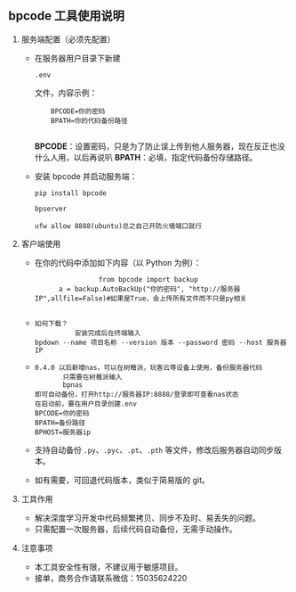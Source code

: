 ## bpcode 工具使用说明

1. 服务端配置（必须先配置）

   - 在服务器用户目录下新建

      

     ```
     .env
     ```

      

     文件，内容示例：

     ```
         BPCODE=你的密码
         BPATH=你的代码备份路径
                         
     ```

     **BPCODE**：设置密码，只是为了防止误上传到他人服务器，现在反正也没什么人用，以后再说叭
     **BPATH**：必填，指定代码备份存储路径。

   - 安装 bpcode 并启动服务端：

     ```
     pip install bpcode
     ```

     ```
     bpserver
     ```

     ```
     ufw allow 8888(ubuntu)总之自己开防火墙端口就行
     ```

2. 客户端使用

   - 在你的代码中添加如下内容（以 Python 为例）：

     ```
                     from bpcode import backup
           a = backup.AutoBackUp("你的密码", "http://服务器IP",allfile=False)#如果是True，会上传所有文件而不只是py相关
                             
     ```

   - ```
     如何下载？
               安装完成后在终端输入 
     bpdown --name 项目名称 --version 版本 --password 密码 --host 服务器IP                      
     ```

   - ```
     0.4.0 以后新增nas，可以在树莓派，玩客云等设备上使用，备份服务器代码
            只需要在树莓派输入
            bpnas
     即可自动备份，打开http://服务器IP:8888/登录即可查看nas状态
     在启动前，要在用户目录创建.env
     BPCODE=你的密码
     BPATH=备份路径
     BPHOST=服务器ip
     ```
     
   - 支持自动备份 `.py`、`.pyc`、`.pt`、`.pth` 等文件，修改后服务器自动同步版本。

   - 如有需要，可回退代码版本，类似于简易版的 git。

3. 工具作用

   - 解决深度学习开发中代码频繁拷贝、同步不及时、易丢失的问题。
   - 只需配置一次服务器，后续代码自动备份，无需手动操作。

4. 注意事项

   - 本工具安全性有限，不建议用于敏感项目。
   - 接单，商务合作请联系微信：15035624220